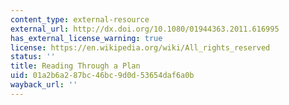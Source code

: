 ```yaml
---
content_type: external-resource
external_url: http://dx.doi.org/10.1080/01944363.2011.616995
has_external_license_warning: true
license: https://en.wikipedia.org/wiki/All_rights_reserved
status: ''
title: Reading Through a Plan
uid: 01a2b6a2-87bc-46bc-9d0d-53654daf6a0b
wayback_url: ''
---
```

